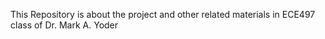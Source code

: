This Repository is about the project and other related materials in ECE497 class of Dr. Mark A. Yoder

